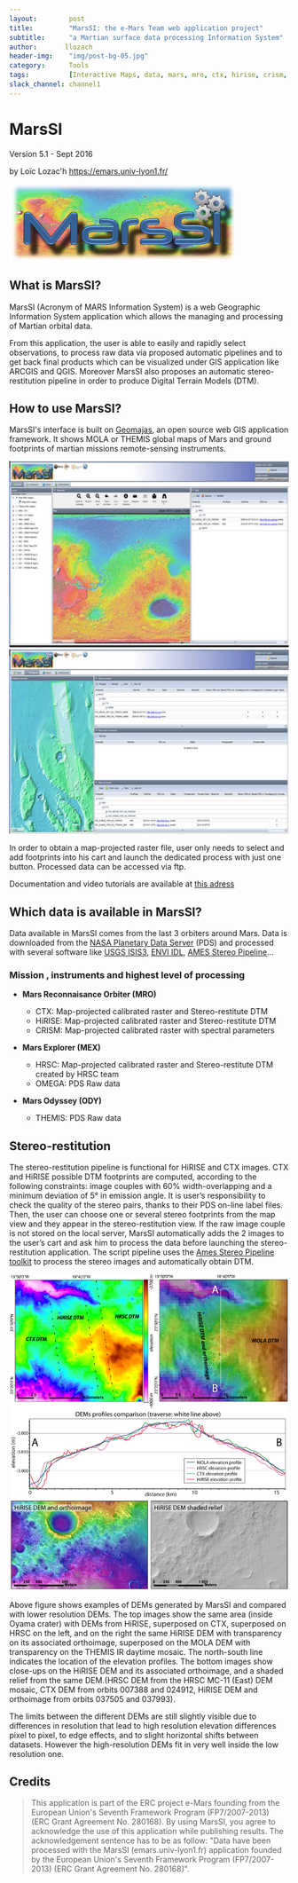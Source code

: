 ```yaml
---
layout:        post
title:         "MarsSI: the e-Mars Team web application project"
subtitle:      "a Martian surface data processing Information System"
author:       llozach
header-img:    "img/post-bg-05.jpg"
category:      Tools
tags:          [Interactive Maps, data, mars, mro, ctx, hirise, crism, mex, omega, hrsc, ody, themis, image processing, stereo restitution, dtm]
slack_channel: channel1
---
```


MarsSI
======

Version 5.1 - Sept 2016

by Loïc Lozac'h 
<https://emars.univ-lyon1.fr/>

![MarsSI Application](/img/llozach/marssi-logo.png "MarsSI (https://emars.univ-lyon1.fr)")

What is MarsSI?
---------------

MarsSI (Acronym of MARS Information System) is a web Geographic Information System 
application which allows the managing and processing of Martian orbital data. 

From this application, the user is able to easily and rapidly select observations, 
to process raw data via proposed automatic pipelines and to get back final 
products which can be visualized under GIS application like ARCGIS and QGIS. 
Moreover MarsSI also proposes an automatic stereo-restitution pipeline in order 
to produce Digital Terrain Models (DTM). 


How to use MarsSI?
------------------

MarsSI's interface is built on [Geomajas](http://www.geomajas.org/), an open source web GIS 
application framework. It shows MOLA or THEMIS global maps of Mars and ground footprints of 
martian missions remote-sensing instruments.

![MarsSI screenshot](/img/llozach/marssi-screenshots.jpg "MarsSI (https://emars.univ-lyon1.fr)")

In order to obtain a map-projected raster file, user only needs to select and add 
footprints into his cart and launch the dedicated process with just one button. Processed
data can be accessed via ftp.

Documentation and video tutorials are available at [this adress](http://emars.univ-lyon1.fr/ContactUs/About.jsp)


Which data is available in MarsSI?
----------------------------------

Data available in MarsSI comes from the last 3 orbiters around Mars. 
Data is downloaded from the [NASA Planetary Data Server](https://pds.nasa.gov/) (PDS) and processed 
with several software like [USGS ISIS3](https://isis.astrogeology.usgs.gov/), [ENVI IDL](http://www.exelisvis.fr/), [AMES Stereo Pipeline](https://ti.arc.nasa.gov/tech/asr/intelligent-robotics/ngt/stereo/)...

### Mission , instruments and highest level of processing ###

* __Mars Reconnaisance Orbiter (MRO)__
	* CTX: Map-projected calibrated raster and Stereo-restitute DTM
	* HiRISE: Map-projected calibrated raster and Stereo-restitute DTM
	* CRISM: Map-projected calibrated raster with spectral parameters

* __Mars Explorer (MEX)__
	* HRSC: Map-projected calibrated raster and Stereo-restitute DTM created by HRSC team
	* OMEGA: PDS Raw data

* __Mars Odyssey (ODY)__
	* THEMIS: PDS Raw data

Stereo-restitution
------------------

The stereo-restitution pipeline is functional for HiRISE and CTX images. CTX and HiRISE possible DTM footprints are computed, according to the following constraints: image couples with 60% width-overlapping and a minimum deviation of 5° in emission angle. It is user’s responsibility to check the quality of the stereo pairs, thanks to their PDS on-line label files. Then, the user can choose one or several stereo footprints from the map view and they appear in the stereo-restitution view. If the raw image couple is not stored on the local server, MarsSI automatically adds the 2 images to the user’s cart and ask him to process the data before launching the stereo-restitution application. The script pipeline uses the [Ames Stereo Pipeline toolkit](https://ti.arc.nasa.gov/tech/asr/intelligent-robotics/ngt/stereo/) to process the stereo images and automatically obtain DTM.

![MarsSI DTMs](/img/llozach/marssi-dtms.jpg)

Above figure shows examples of DEMs generated by MarsSI and compared with lower resolution DEMs. The top images show the same area (inside Oyama crater) with DEMs from HiRISE, superposed on CTX, superposed on HRSC on the left, and on the right the same HiRISE DEM with transparency on its associated orthoimage, superposed on the MOLA DEM with transparency on the THEMIS IR daytime mosaic. The north-south line indicates the location of the elevation profiles. The bottom images show close-ups on the HiRISE DEM and its associated orthoimage, and a shaded relief from the same DEM.(HRSC DEM from the HRSC MC-11 (East) DEM mosaic, CTX DEM from orbits 007388 and 024912, HiRISE DEM and orthoimage from orbits 037505 and 037993). 

The limits between the different DEMs are still slightly visible due to differences in resolution that lead to high resolution elevation differences pixel to pixel, to edge effects, and to slight horizontal shifts between datasets. However the high-resolution DEMs fit in very well inside the low resolution one.

Credits
-------

>This application is part of the ERC project e-Mars founding from the 
>European Union's Seventh Framework Program (FP7/2007-2013) (ERC Grant Agreement No. 280168). 
>By using MarsSI, you agree to acknowledge the use of this application 
>while publishing results. The acknowledgement sentence has to be as follow: 
>"Data have been processed with the MarsSI (emars.univ-lyon1.fr) application 
>founded by the European Union's Seventh Framework Program (FP7/2007-2013) 
>(ERC Grant Agreement No. 280168)". 
